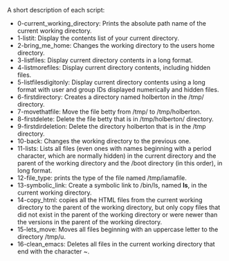 A short description of each script:
+ 0-current_working_directory: Prints the absolute path name of the current working directory.
+ 1-listit: Display the contents list of your current directory.
+ 2-bring_me_home: Changes the working directory to the users home directory.
+ 3-listfiles: Display current directory contents in a long format.
+ 4-listmorefiles: Display current directory contents, including hidden files.
+ 5-listfilesdigitonly: Display current directory contents using a long format with user and group IDs displayed numerically and hidden files.
+ 6-firstdirectory: Creates a directory named holberton in the /tmp/ directory.
+ 7-movethatfile: Move the file betty from /tmp/ to /tmp/holberton.
+ 8-firstdelete: Delete the file betty that is in /tmp/holberton/ directory.
+ 9-firstdirdeletion: Delete the directory holberton that is in the /tmp directory.
+ 10-back: Changes the working directory to the previous one.
+ 11-lists: Lists all files (even ones with names beginning with a period character, which are normally hidden) in the current directory and the parent of the working directory and the /boot directory (in this order), in long format.
+ 12-file_type: prints the type of the file named /tmp/iamafile.
+ 13-symbolic_link: Create a symbolic link to /bin/ls, named __ls__, in the current working directory.
+ 14-copy_html: copies all the HTML files from the current working directory to the parent of the working directory, but only copy files that did not exist in the parent of the working directory or were newer than the versions in the parent of the working directory.
+ 15-lets_move: Moves all files beginning with an uppercase letter to the directory /tmp/u.
+ 16-clean_emacs: Deletes all files in the current working directory that end with the character ~. 

